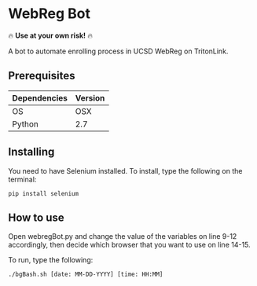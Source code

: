 # WebReg Bot

:fire: **Use at your own risk!** :fire:

A bot to automate enrolling process in UCSD WebReg on TritonLink.

## Prerequisites

| Dependencies  | Version       |
| ------------- |---------------|
| OS            | OSX           |
| Python        | 2.7           |

## Installing

You need to have Selenium installed. To install, type the following on the terminal:    
```
pip install selenium
```

## How to use

Open webregBot.py and change the value of the variables on line 9-12 accordingly, then decide which browser that you want to use on line 14-15.

To run, type the following:   
```
./bgBash.sh [date: MM-DD-YYYY] [time: HH:MM]
```

